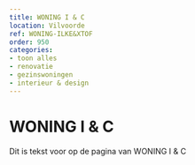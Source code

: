 ```yaml
---
title: WONING I & C
location: Vilvoorde
ref: WONING-ILKE&XTOF
order: 950
categories:
- toon alles
- renovatie
- gezinswoningen
- interieur & design
---
```

# WONING I & C

Dit is tekst voor op de pagina van WONING I & C